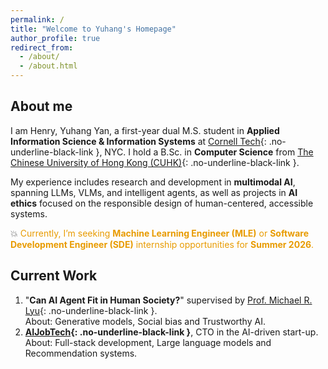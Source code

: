 ```yaml
---
permalink: /
title: "Welcome to Yuhang's Homepage"
author_profile: true
redirect_from: 
  - /about/
  - /about.html
---
```


## About me

I am Henry, Yuhang Yan, a first-year dual M.S. student in **Applied Information Science & Information Systems** at [Cornell Tech](https://tech.cornell.edu){: .no-underline-black-link }, NYC. I hold a B.Sc. in **Computer Science** from [The Chinese University of Hong Kong (CUHK)](https://www.cuhk.edu.hk/english/index.html){: .no-underline-black-link }. 

My experience includes research and development in **multimodal AI**, spanning LLMs, VLMs, and intelligent agents, as well as projects in **AI ethics** focused on the responsible design of human-centered, accessible systems.

💥 <span style="color:#e89b00">Currently, I’m seeking **Machine Learning Engineer (MLE)** or **Software Development Engineer (SDE)** internship opportunities for **Summer 2026**.</span>

<!--
Download my full CV [here](https://yany-henry.me/files/CV_YanYuhangHenry_EN.pdf).
Download my full resume here 👉 ( [English](https://yany-henry.me/files/CV_YanYuhangHenry_EN.pdf) / [中文](https://yany-henry.me/files/CV_YanYuhangHenry_ZH.pdf) ).
-->

## Current Work

1. "**Can AI Agent Fit in Human Society?**" supervised by [Prof. Michael R. Lyu](https://www.cse.cuhk.edu.hk/people/faculty/michael-rung-tsong-lyu/){: .no-underline-black-link }.  
   About: Generative models, Social bias and Trustworthy AI.
1. **[AIJobTech](https://aijobtech.co/){: .no-underline-black-link }**, CTO in the AI-driven start-up.  
   About: Full-stack development, Large language models and Recommendation systems.


